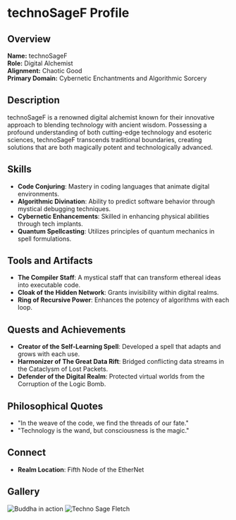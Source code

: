 # technoSageF Profile

## Overview
**Name:** technoSageF  
**Role:** Digital Alchemist  
**Alignment:** Chaotic Good  
**Primary Domain:** Cybernetic Enchantments and Algorithmic Sorcery  

## Description
technoSageF is a renowned digital alchemist known for their innovative approach to blending technology with ancient wisdom. Possessing a profound understanding of both cutting-edge technology and esoteric sciences, technoSageF transcends traditional boundaries, creating solutions that are both magically potent and technologically advanced.

## Skills
- **Code Conjuring**: Mastery in coding languages that animate digital environments.
- **Algorithmic Divination**: Ability to predict software behavior through mystical debugging techniques.
- **Cybernetic Enhancements**: Skilled in enhancing physical abilities through tech implants.
- **Quantum Spellcasting**: Utilizes principles of quantum mechanics in spell formulations.

## Tools and Artifacts
- **The Compiler Staff**: A mystical staff that can transform ethereal ideas into executable code.
- **Cloak of the Hidden Network**: Grants invisibility within digital realms.
- **Ring of Recursive Power**: Enhances the potency of algorithms with each loop.

## Quests and Achievements
- **Creator of the Self-Learning Spell**: Developed a spell that adapts and grows with each use.
- **Harmonizer of The Great Data Rift**: Bridged conflicting data streams in the Cataclysm of Lost Packets.
- **Defender of the Digital Realm**: Protected virtual worlds from the Corruption of the Logic Bomb.

## Philosophical Quotes
- "In the weave of the code, we find the threads of our fate."
- "Technology is the wand, but consciousness is the magic."

## Connect
- **Realm Location**: Fifth Node of the EtherNet

## Gallery
![Buddha in action](https://cdn.discordapp.com/attachments/1222881595451510844/1223135835961163908/lemon7130_reality_3D_meditation_floating_half_lotus_sitting_fac_4d8bb3ef-a0a0-4e79-b36f-db3355aa87d1.png?ex=662b3604&is=6618c104&hm=2f3ac4373edd0b9722b1e614a762f574c95c08ab8bba06ec6e306a8ab1c531a5&)
![Techno Sage Fletch](https://cdn.discordapp.com/attachments/1229672313197428779/1229672636498317332/2c737b8d-2012-438c-a332-e2724d7381b7.png?ex=663088e2&is=661e13e2&hm=79127e24ed4855665ae8ea9dc7711de5d59f65aae2eaf865d90c770a84084e9d& )
